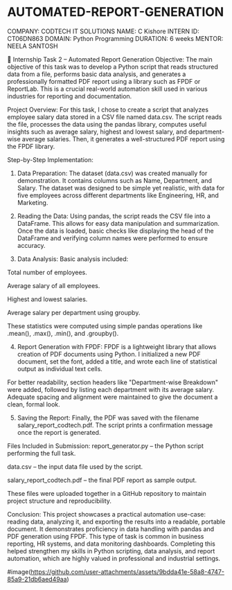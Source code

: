 # AUTOMATED-REPORT-GENERATION
COMPANY: CODTECH IT SOLUTIONS
NAME:  C Kishore
INTERN ID: CT06DN863
DOMAIN: Python Programming
DURATION: 6 weeks
MENTOR: NEELA SANTOSH

📄 Internship Task 2 – Automated Report Generation
Objective:
The main objective of this task was to develop a Python script that reads structured data from a file, performs basic data analysis, and generates a professionally formatted PDF report using a library such as FPDF or ReportLab. This is a crucial real-world automation skill used in various industries for reporting and documentation.

Project Overview:
For this task, I chose to create a script that analyzes employee salary data stored in a CSV file named data.csv. The script reads the file, processes the data using the pandas library, computes useful insights such as average salary, highest and lowest salary, and department-wise average salaries. Then, it generates a well-structured PDF report using the FPDF library.

Step-by-Step Implementation:
1. Data Preparation:
The dataset (data.csv) was created manually for demonstration. It contains columns such as Name, Department, and Salary. The dataset was designed to be simple yet realistic, with data for five employees across different departments like Engineering, HR, and Marketing.

2. Reading the Data:
Using pandas, the script reads the CSV file into a DataFrame. This allows for easy data manipulation and summarization. Once the data is loaded, basic checks like displaying the head of the DataFrame and verifying column names were performed to ensure accuracy.

3. Data Analysis:
Basic analysis included:

Total number of employees.

Average salary of all employees.

Highest and lowest salaries.

Average salary per department using groupby.

These statistics were computed using simple pandas operations like .mean(), .max(), .min(), and .groupby().

4. Report Generation with FPDF:
FPDF is a lightweight library that allows creation of PDF documents using Python. I initialized a new PDF document, set the font, added a title, and wrote each line of statistical output as individual text cells.

For better readability, section headers like "Department-wise Breakdown" were added, followed by listing each department with its average salary. Adequate spacing and alignment were maintained to give the document a clean, formal look.

5. Saving the Report:
Finally, the PDF was saved with the filename salary_report_codtech.pdf. The script prints a confirmation message once the report is generated.

Files Included in Submission:
report_generator.py – the Python script performing the full task.

data.csv – the input data file used by the script.

salary_report_codtech.pdf – the final PDF report as sample output.

These files were uploaded together in a GitHub repository to maintain project structure and reproducibility.

Conclusion:
This project showcases a practical automation use-case: reading data, analyzing it, and exporting the results into a readable, portable document. It demonstrates proficiency in data handling with pandas and PDF generation using FPDF. This type of task is common in business reporting, HR systems, and data monitoring dashboards. Completing this helped strengthen my skills in Python scripting, data analysis, and report automation, which are highly valued in professional and industrial settings.

#image(https://github.com/user-attachments/assets/9bdda41e-58a8-4747-85a9-21db6aed49aa)
